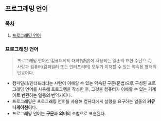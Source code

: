## 프로그래밍 언어

### 목차

1. [프로그래밍 언어](#프로그래밍-언어)


### 프로그래밍 언어

> 프로그래밍 언어란 컴퓨터와의 대화(명령)에 사용되는 일종의 표현 수단으로,   
> 사람과 컴퓨터(컴파일러 또는 인터프리터) 모두가 이해할 수 있는 약속된 형태의 인공어다.

- 컴파일러/인터프리터는 사람이 이해할 수 있는 약속된 구문(문법)으로 구성된 프로그래밍 언어를 사용해 프로그램을 작성한 후, 그것을 컴퓨터가 이해할 수 있는 기계어로 변환하는 일종의 번역기이다.
- 프로그래밍은 프로그래밍 언어를 사용해 컴퓨터에게 실행을 요구하는 일종의 **커뮤니케이션**이다.
- 프로그래밍 언어는 **구문**과 **의미**의 조합으로 표현된다.
